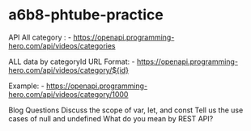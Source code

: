 # a6b8-phtube-practice

API
All category : - https://openapi.programming-hero.com/api/videos/categories

ALL data by categoryId
URL Format: - https://openapi.programming-hero.com/api/videos/category/${id}

Example: - https://openapi.programming-hero.com/api/videos/category/1000

Blog Questions
Discuss the scope of var, let, and const
Tell us the use cases of null and undefined
What do you mean by REST API?
